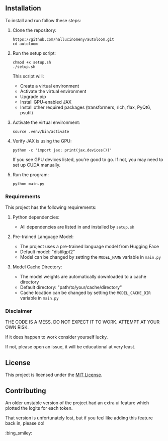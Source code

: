 ## Installation

To install and run follow these steps:

1. Clone the repository:
   ```
   https://github.com/hallucinomeny/autoloom.git
   cd autoloom
   ```

2. Run the setup script:
   ```
   chmod +x setup.sh
   ./setup.sh
   ```
   This script will:
   - Create a virtual environment
   - Activate the virtual environment
   - Upgrade pip
   - Install GPU-enabled JAX
   - Install other required packages (transformers, rich, flax, PyQt6, psutil)

3. Activate the virtual environment:
   ```
   source .venv/bin/activate
   ```

4. Verify JAX is using the GPU:
   ```
   python -c 'import jax; print(jax.devices())'
   ```
   If you see GPU devices listed, you're good to go. If not, you may need to set up CUDA manually.

5. Run the program:
   ```
   python main.py
   ```

   
### Requirements

This project has the following requirements:

1. Python dependencies:
   - All dependencies are listed in and installed by `setup.sh`

2. Pre-trained Language Model:
   - The project uses a pre-trained language model from Hugging Face
   - Default model: "distilgpt2"
   - Model can be changed by setting the `MODEL_NAME` variable in `main.py`

3. Model Cache Directory:
   - The model weights are automatically downloaded to a cache directory
   - Default directory: "path/to/your/cache/directory"
   - Cache location can be changed by setting the `MODEL_CACHE_DIR` variable in `main.py`

### Disclaimer

THE CODE IS A MESS. 
DO NOT EXPECT IT TO WORK.
ATTEMPT AT YOUR OWN RISK.

If it does happen to work consider yourself lucky. 

If not, please open an issue, it will be educational at very least.

## License

This project is licensed under the [MIT License](LICENSE).

## Contributing

An older unstable version of the project had an extra ui feature which plotted the logits for each token.

That version is unfortunately lost, but if you feel like adding this feature back in, please do! 

:bing_smiley:
 